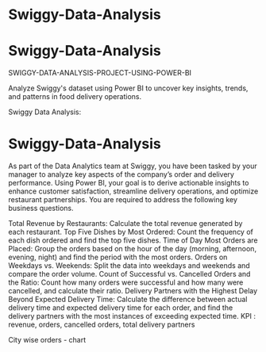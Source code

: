 # Swiggy-Data-Analysis
# Swiggy-Data-Analysis
SWIGGY-DATA-ANALYSIS-PROJECT-USING-POWER-BI

Analyze Swiggy's dataset using Power BI to uncover key insights, trends, and patterns in food delivery operations.

Swiggy Data Analysis: 

# Swiggy-Data-Analysis

As part of the Data Analytics team at Swiggy, you have been tasked by your manager to analyze key aspects of the company’s order and delivery performance. Using Power BI, your goal is to derive actionable insights to enhance customer satisfaction, streamline delivery operations, and optimize restaurant partnerships. You are required to address the following key business questions.

Total Revenue by Restaurants:
Calculate the total revenue generated by each restaurant.
Top Five Dishes by Most Ordered:
Count the frequency of each dish ordered and find the top five dishes.
Time of Day Most Orders are Placed:
Group the orders based on the hour of the day (morning, afternoon, evening, night) and find the period with the most orders.
Orders on Weekdays vs. Weekends:
Split the data into weekdays and weekends and compare the order volume.
Count of Successful vs. Cancelled Orders and the Ratio:
Count how many orders were successful and how many were cancelled, and calculate their ratio.
Delivery Partners with the Highest Delay Beyond Expected Delivery Time:
Calculate the difference between actual delivery time and expected delivery time for each order, and find the delivery partners with the most instances of exceeding expected time.
KPI : revenue, orders, cancelled orders, total delivery partners

City wise orders - chart
